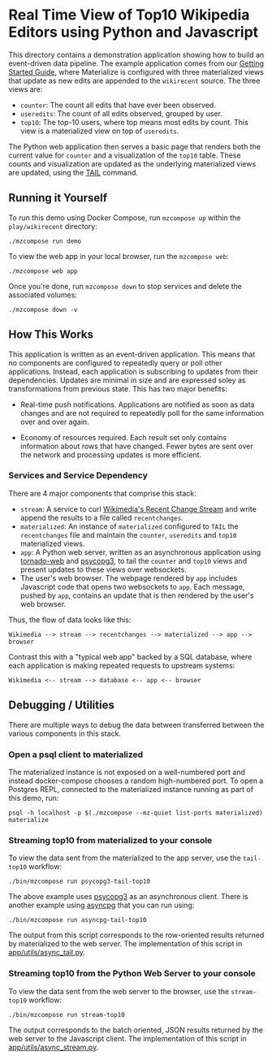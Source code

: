 # Real Time View of Top10 Wikipedia Editors using Python and Javascript

This directory contains a demonstration application showing how to build an event-driven data
pipeline. The example application comes from our [Getting Started Guide][], where Materialize is
configured with three materialized views that update as new edits are appended to the `wikirecent`
source. The three views are:

- `counter`: The count all edits that have ever been observed.
- `useredits`: The count of all edits observed, grouped by user.
- `top10`: The top-10 users, where top means most edits by count. This view is a materialized
  view on top of `useredits`.

[Getting Started Guide]: https://materialize.com/docs/get-started/

The Python web application then serves a basic page that renders both the current value for
`counter` and a visualization of the `top10` table. These counts and visualization are updated
as the underlying materialized views are updated, using the [TAIL][] command.

[TAIL]: https://materialize.com/docs/sql/tail/

## Running it Yourself

To run this demo using Docker Compose, run `mzcompose up` within the `play/wikirecent` directory:

    ./mzcompose run demo

To view the web app in your local browser, run the `mzcompose web`:

    ./mzcompose web app

Once you're done, run `mzcompose down` to stop services and delete the associated volumes:

    ./mzcompose down -v

## How This Works

This application is written as an event-driven application. This means that no components are
configured to repeatedly query or poll other applications. Instead, each application is
subscribing to updates from their dependencies. Updates are minimal in size and are expressed
soley as transformations from previous state. This has two major benefits:

- Real-time push notifications. Applications are notified as soon as data changes and are not
  required to repeatedly poll for the same information over and over again.

- Economy of resources required. Each result set only contains information about rows that have
  changed. Fewer bytes are sent over the network and processing updates is more efficient.

### Services and Service Dependency

There are 4 major components that comprise this stack:

- `stream`: A service to curl [Wikimedia's Recent Change Stream][] and write append the
  results to a file called `recentchanges`.
- `materialized`: An instance of `materialized` configured to `TAIL` the `recentchanges` file and
  maintain the `counter`, `useredits` and `top10` materialized views.
- `app`: A Python web server, written as an asynchronous application using [tornado-web][] and
  [psycopg3][], to tail the `counter` and `top10` views and present updates to these views over
  websockets.
- The user's web browser. The webpage rendered by `app` includes Javascript code that opens two
  websockets to `app`. Each message, pushed by `app`, contains an update that is then rendered by
  the user's web browser.

[Wikimedia's Recent Change Stream]: https://stream.wikimedia.org/v2/stream/recentchange
[tornado-web]: https://www.tornadoweb.org/en/stable/
[psycopg3]: https://www.psycopg.org/psycopg3/

Thus, the flow of data looks like this:

    Wikimedia --> stream --> recentchanges --> materialized --> app --> browser

Contrast this with a "typical web app" backed by a SQL database, where each application is making
repeated requests to upstream systems:

    Wikimedia <-- stream --> database <-- app <-- browser

## Debugging / Utilities

There are multiple ways to debug the data between transferred between the various components in
this stack.

### Open a psql client to materialized

The materialized instance is not exposed on a well-numbered port and instead docker-compose
chooses a random high-numbered port. To open a Postgres REPL, connected to the materialized
instance running as part of this demo, run:

    psql -h localhost -p $(./mzcompose --mz-quiet list-ports materialized) materialize

### Streaming top10 from materialized to your console

To view the data sent from the materialized to the app server, use the `tail-top10` workflow:

    ./bin/mzcompose run psycopg3-tail-top10

The above example uses [psycopg3][] as an asynchronous client. There is another example using
[asyncpg][] that you can run using:

    ./bin/mzcompose run asyncpg-tail-top10

[asyncpg]: https://github.com/MagicStack/asyncpg

The output from this script corresponds to the row-oriented results returned by materialized to
the web server. The implementation of this script in
[app/utils/async_tail.py](./app/utils/async_tail.py).

### Streaming top10 from the Python Web Server to your console

To view the data sent from the web server to the browser, use the `stream-top10` workflow:

    ./bin/mzcompose run stream-top10

The output corresponds to the batch oriented, JSON results returned by the web server to the
Javascript client. The implementation of this script in
[app/utils/async_stream.py](./app/utils/async_stream.py).

